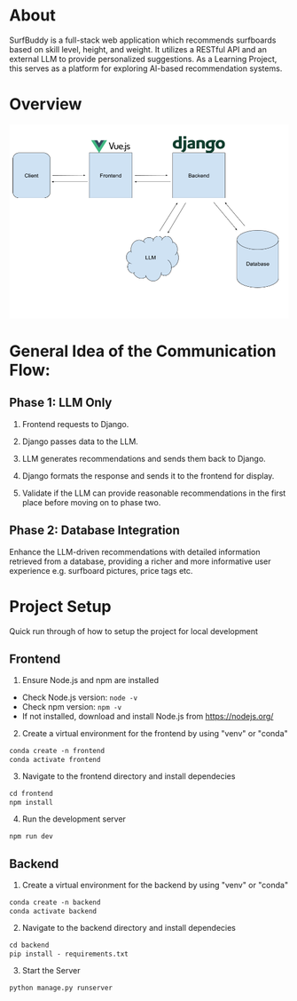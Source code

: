 # About

SurfBuddy is a full-stack web application which recommends surfboards based on skill level, height, and weight. It utilizes a RESTful API and an external LLM to provide personalized suggestions. As a Learning Project, this serves as a platform for exploring AI-based recommendation systems.

# Overview

<img src="frontend/src/assets/Overview.png" width="600" height="350">

# General Idea of the Communication Flow:

## Phase 1: LLM Only

1. Frontend requests to Django.
2. Django passes data to the LLM.
3. LLM generates recommendations and sends them back to Django.
4. Django formats the response and sends it to the frontend for display.

5. Validate if the LLM can provide reasonable recommendations in the first place before moving on to phase two.

## Phase 2: Database Integration

Enhance the LLM-driven recommendations with detailed information retrieved from a database, providing a richer and more informative user experience e.g. surfboard pictures, price tags etc.

# Project Setup

Quick run through of how to setup the project for local development

## Frontend

1. Ensure Node.js and npm are installed

- Check Node.js version: `node -v`
- Check npm version: `npm -v`
- If not installed, download and install Node.js from https://nodejs.org/

2. Create a virtual environment for the frontend by using "venv" or "conda"

```
conda create -n frontend
conda activate frontend
```

3. Navigate to the frontend directory and install dependecies

```
cd frontend
npm install
```

4. Run the development server

```
npm run dev
```

## Backend

1. Create a virtual environment for the backend by using "venv" or "conda"

```
conda create -n backend
conda activate backend
```

2. Navigate to the backend directory and install dependecies

```
cd backend
pip install - requirements.txt
```

3. Start the Server

```
python manage.py runserver
```
